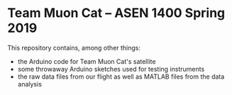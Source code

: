 # Team Muon Cat – ASEN 1400 Spring 2019
This repository contains, among other things:
   - the Arduino code for Team Muon Cat's satellite
   - some throwaway Arduino sketches used for testing instruments
   - the raw data files from our flight as well as MATLAB files from the data analysis
